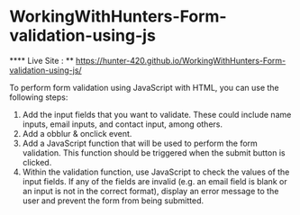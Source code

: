 # WorkingWithHunters-Form-validation-using-js
**** Live Site : ** https://hunter-420.github.io/WorkingWithHunters-Form-validation-using-js/

To perform form validation using JavaScript with HTML, you can use the following steps:

1. Add the input fields that you want to validate. These could include name inputs, email inputs, and contact input, among others.
2. Add a obblur & onclick  event. 
3. Add a JavaScript function that will be used to perform the form validation. This function should be triggered when the submit button is clicked.
4. Within the validation function, use JavaScript to check the values of the input fields. If any of the fields are invalid (e.g. an email field is blank or an input is    not in the correct format), display an error message to the user and prevent the form from being submitted.
